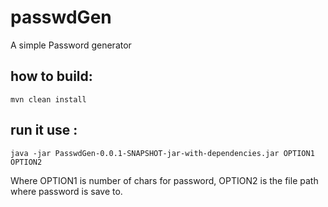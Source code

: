 passwdGen
=========

A simple Password generator

## how to build: 

``` 
mvn clean install
```

## run it use :

```
java -jar PasswdGen-0.0.1-SNAPSHOT-jar-with-dependencies.jar OPTION1 OPTION2 
```
Where OPTION1 is number of chars for password, OPTION2 is the file path where password is save to.
